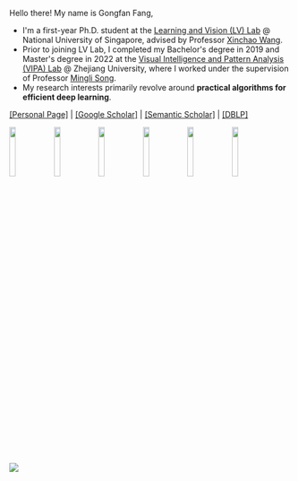 Hello there! My name is Gongfan Fang,

* I'm a first-year Ph.D. student at the <a href="http://lv-nus.org/">Learning and Vision (LV) Lab</a> @ National University of Singapore, advised by Professor <a href="https://sites.google.com/site/sitexinchaowang/">Xinchao Wang</a>. 
* Prior to joining LV Lab, I completed my Bachelor's degree in 2019 and Master's degree in 2022 at the <a href="https://www.vipazoo.cn/">Visual Intelligence and Pattern Analysis (VIPA) Lab</a> @ Zhejiang University, where I worked under the supervision of Professor <a href="https://person.zju.edu.cn/en/msong">Mingli Song</a>. 
* My research interests primarily revolve around **practical algorithms for efficient deep learning**. 

[[Personal Page]](https://fangggf.github.io/) | 
[[Google Scholar]](https://scholar.google.com/citations?user=489YZ_kAAAAJ&hl=en) | 
[[Semantic Scholar]](https://www.semanticscholar.org/author/Gongfan-Fang/150110431) | 
[[DBLP]](https://dblp.org/pid/243/5768.html) 

<img src="https://user-images.githubusercontent.com/18592211/231067736-8638d6f4-2307-4c03-a566-aa86a1964d3d.png" width="15%"></img>
<img src="https://user-images.githubusercontent.com/18592211/231067910-65b031ea-473d-4675-81b6-92ed9b0510cc.png" width="15%"></img>
<img src="https://user-images.githubusercontent.com/18592211/231068115-f263b841-ad0c-483b-ba0a-9004fc983317.png" width="15%"></img>
<img src="https://user-images.githubusercontent.com/18592211/231068209-2ed6417d-445a-47ac-80ca-ff37a0124ded.png" width="15%"></img>
<img src="https://user-images.githubusercontent.com/18592211/231068299-1fd9cc52-9d98-4e52-aec8-9cde44798fe4.png" width="15%"></img>
<img src="https://user-images.githubusercontent.com/18592211/231083650-7018c676-4a6e-403a-9d07-9ae28df8568b.png" width="15%"></img>


<picture>
<source 
  srcset="https://github-readme-stats.vercel.app/api?username=VainF&show_icons=true&theme=calm"
  media="(prefers-color-scheme: dark)"
/>
<source
  srcset="https://github-readme-stats.vercel.app/api?username=VainF&show_icons=true&theme=calm"
  media="(prefers-color-scheme: light), (prefers-color-scheme: no-preference)"
/>
<img src="https://github-readme-stats.vercel.app/api?username=VainF&show_icons=true&theme=calm" />
</picture>
